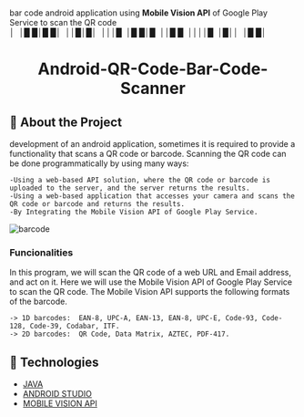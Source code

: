 # 
bar code android application using <b>Mobile Vision API</b> of Google Play Service to scan the QR code
│&nbsp;&nbsp;│█&nbsp;█│█&nbsp;█│&nbsp;&nbsp;││█│█│&nbsp;&nbsp;│││█&nbsp;&nbsp;│█&nbsp;█│█&nbsp;&nbsp;││█&nbsp;█&nbsp;&nbsp;││││█&nbsp;&nbsp;│█││&nbsp;&nbsp;│█&nbsp;█│


<h1 align='center'>
    Android-QR-Code-Bar-Code-Scanner
</h1>

## 📃 About the Project

development of an android application, sometimes it is required to provide a functionality that scans a QR code or barcode. 
Scanning the QR code can be done programmatically by using many ways:

    -Using a web-based API solution, where the QR code or barcode is uploaded to the server, and the server returns the results.
    -Using a web-based application that accesses your camera and scans the QR code or barcode and returns the results.
    -By Integrating the Mobile Vision API of Google Play Service.


![barcode](https://user-images.githubusercontent.com/24920154/193477081-ee32df4d-80ec-4609-ba9c-e90b553ae5a6.gif)

### Funcionalities

In this program, we will scan the QR code of a web URL and Email address, and act on it. Here we will use the Mobile Vision API of Google Play Service to scan the QR code. The Mobile Vision API supports the following formats of the barcode.

    -> 1D barcodes:  EAN-8, UPC-A, EAN-13, EAN-8, UPC-E, Code-93, Code-128, Code-39, Codabar, ITF.
    -> 2D barcodes:  QR Code, Data Matrix, AZTEC, PDF-417.


## 🚀 Technologies

- [JAVA](https://docs.oracle.com/javase/8/docs/api/overview-summary.html)
- [ANDROID STUDIO](https://developer.android.com/)
- [MOBILE VISION API](https://developers.google.com/vision/documentation/android/barcodes-overview/)

